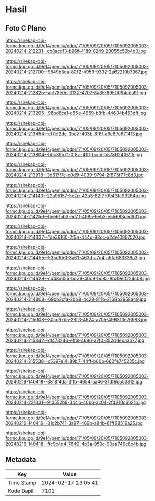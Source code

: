 # Hasil

## Foto C Plano

https://sirekap-obj-formc.kpu.go.id/9e14/pemilu/pdpr/71/05/09/20/05/7105092005003-20240214-212231--cb8acdf3-b96f-4189-8249-28055c52b4d0.jpg

https://sirekap-obj-formc.kpu.go.id/9e14/pemilu/pdpr/71/05/09/20/05/7105092005003-20240214-212700--9549b3ca-80f2-4959-9332-2a62210b3967.jpg

https://sirekap-obj-formc.kpu.go.id/9e14/pemilu/pdpr/71/05/09/20/05/7105092005003-20240214-212825--ac178e0e-3132-4707-8a35-8950094cba91.jpg

https://sirekap-obj-formc.kpu.go.id/9e14/pemilu/pdpr/71/05/09/20/05/7105092005003-20240214-213205--98bd6ca1-c65e-4959-b8fb-44604b453dff.jpg

https://sirekap-obj-formc.kpu.go.id/9e14/pemilu/pdpr/71/05/09/20/05/7105092005003-20240214-213454--ef7ef2dc-3be7-403b-8f6f-a6c67e6714f3.jpg

https://sirekap-obj-formc.kpu.go.id/9e14/pemilu/pdpr/71/05/09/20/05/7105092005003-20240214-213804--b0c39b71-0f8a-41ff-bccd-b578624f97f5.jpg

https://sirekap-obj-formc.kpu.go.id/9e14/pemilu/pdpr/71/05/09/20/05/7105092005003-20240214-213918--3d617f7c-c0d9-4039-9794-2f875f77c8d3.jpg

https://sirekap-obj-formc.kpu.go.id/9e14/pemilu/pdpr/71/05/09/20/05/7105092005003-20240214-214143--22a95157-5e2c-42b3-82f7-0943fc99264b.jpg

https://sirekap-obj-formc.kpu.go.id/9e14/pemilu/pdpr/71/05/09/20/05/7105092005003-20240214-214256--0ee615b3-ed7f-4985-9eb3-e55683ced931.jpg

https://sirekap-obj-formc.kpu.go.id/9e14/pemilu/pdpr/71/05/09/20/05/7105092005003-20240214-214337--1de36160-2f5a-444d-93cc-a2de10897520.jpg

https://sirekap-obj-formc.kpu.go.id/9e14/pemilu/pdpr/71/05/09/20/05/7105092005003-20240214-214455--535e10e1-3a61-463d-a7d4-a6fa683338a3.jpg

https://sirekap-obj-formc.kpu.go.id/9e14/pemilu/pdpr/71/05/09/20/05/7105092005003-20240214-214629--cd48a655-bd79-40d9-bc8a-8b39e0224cb8.jpg

https://sirekap-obj-formc.kpu.go.id/9e14/pemilu/pdpr/71/05/09/20/05/7105092005003-20240214-214808--69bb3cfa-2bb9-4c28-911b-3168b2958a49.jpg

https://sirekap-obj-formc.kpu.go.id/9e14/pemilu/pdpr/71/05/09/20/05/7105092005003-20240214-215008--30cc67b5-28f3-4924-a705-496313e76983.jpg

https://sirekap-obj-formc.kpu.go.id/9e14/pemilu/pdpr/71/05/09/20/05/7105092005003-20240214-215342--df473246-eff3-4696-a7f0-352ddeba3b77.jpg

https://sirekap-obj-formc.kpu.go.id/9e14/pemilu/pdpr/71/05/09/20/05/7105092005003-20240214-215538--c5397e14-89b7-44ff-b00b-660fe745235c.jpg

https://sirekap-obj-formc.kpu.go.id/9e14/pemilu/pdpr/71/05/09/20/05/7105092005003-20240216-140418--3818f4da-3ffb-4654-aa46-31df6cb53812.jpg

https://sirekap-obj-formc.kpu.go.id/9e14/pemilu/pdpr/71/05/09/20/05/7105092005003-20240214-221031--91d552b9-344b-40b6-ac04-2fd210c6621b.jpg

https://sirekap-obj-formc.kpu.go.id/9e14/pemilu/pdpr/71/05/09/20/05/7105092005003-20240216-140419--81c2b741-3a97-489b-a84b-81ff28519a25.jpg

https://sirekap-obj-formc.kpu.go.id/9e14/pemilu/pdpr/71/05/09/20/05/7105092005003-20240216-140418--ffc9c4d4-7649-4b3a-950c-90aa749c8c4b.jpg


## Metadata

| Key        | Value               |
| ---------- | ------------------- |
| Time Stamp | 2024-02-17 13:05:41 |
| Kode Dapil | 7101                |



